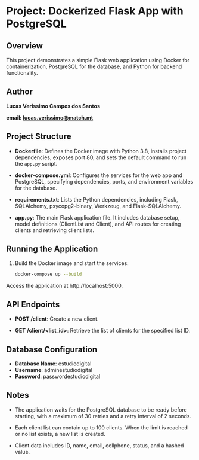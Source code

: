 # Project: Dockerized Flask App with PostgreSQL

## Overview

This project demonstrates a simple Flask web application using Docker for containerization, PostgreSQL for the database, and Python for backend functionality.

## Author

**Lucas Veríssimo Campos dos Santos**

**email: lucas.verissimo@match.mt**

## Project Structure

- **Dockerfile**: Defines the Docker image with Python 3.8, installs project dependencies, exposes port 80, and sets the default command to run the `app.py` script.

- **docker-compose.yml**: Configures the services for the web app and PostgreSQL, specifying dependencies, ports, and environment variables for the database.

- **requirements.txt**: Lists the Python dependencies, including Flask, SQLAlchemy, psycopg2-binary, Werkzeug, and Flask-SQLAlchemy.

- **app.py**: The main Flask application file. It includes database setup, model definitions (ClientList and Client), and API routes for creating clients and retrieving client lists.

## Running the Application

1. Build the Docker image and start the services:

   ```bash
   docker-compose up --build

Access the application at http://localhost:5000.

## API Endpoints

- **POST /client**: Create a new client.

- **GET /client/<list_id>**: Retrieve the list of clients for the specified list ID.

## Database Configuration

- **Database Name**: estudiodigital
- **Username**: adminestudiodigital
- **Password**: passwordestudiodigital

## Notes

- The application waits for the PostgreSQL database to be ready before starting, with a maximum of 30 retries and a retry interval of 2 seconds.

- Each client list can contain up to 100 clients. When the limit is reached or no list exists, a new list is created.

- Client data includes ID, name, email, cellphone, status, and a hashed value.
